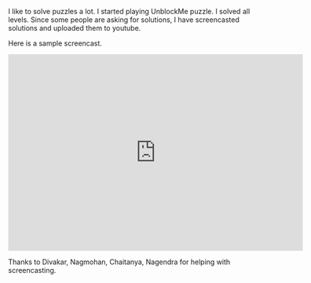 <!--
.. title: Unblock Me Puzzle Solutions
.. slug: avil-page-unblock-me-all-solutions
.. date: 2013-03-21 12:12:00
.. tags: gaming
.. categories: gaming
.. description: All cheats for unblock me iOS/Android puzzle game.
-->


I like to solve puzzles a lot. I started playing UnblockMe puzzle. I solved all levels. Since some people are asking for solutions, I have screencasted solutions and uploaded them to youtube.

Here is a sample screencast.

<embed width="600" height="400" src="https://youtube.com/v/5qvaJPrzzk0" type="application/x-shockwave-flash" allowfullscreen="true">


Thanks to Divakar, Nagmohan, Chaitanya, Nagendra for helping with screencasting.
